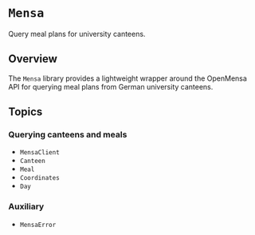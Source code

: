 # ``Mensa``

Query meal plans for university canteens.

## Overview

The `Mensa` library provides a lightweight wrapper around the OpenMensa API for querying meal plans from German university canteens.

## Topics

### Querying canteens and meals

- ``MensaClient``
- ``Canteen``
- ``Meal``
- ``Coordinates``
- ``Day``

### Auxiliary

- ``MensaError``
